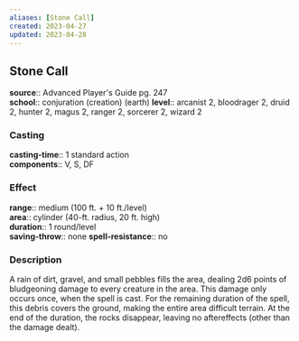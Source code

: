 ```yaml
---
aliases: [Stone Call]
created: 2023-04-27
updated: 2023-04-28
---
```


## Stone Call

**source**:: Advanced Player's Guide pg. 247  
**school**:: conjuration (creation) (earth)
**level**:: arcanist 2, bloodrager 2, druid 2, hunter 2, magus 2, ranger 2, sorcerer 2, wizard 2

### Casting

**casting-time**:: 1 standard action  
**components**:: V, S, DF

### Effect

**range**:: medium (100 ft. + 10 ft./level)  
**area**:: cylinder (40-ft. radius, 20 ft. high)  
**duration**:: 1 round/level  
**saving-throw**:: none
**spell-resistance**:: no

### Description

A rain of dirt, gravel, and small pebbles fills the area, dealing 2d6 points of bludgeoning damage to every creature in the area. This damage only occurs once, when the spell is cast. For the remaining duration of the spell, this debris covers the ground, making the entire area difficult terrain. At the end of the duration, the rocks disappear, leaving no aftereffects (other than the damage dealt).
